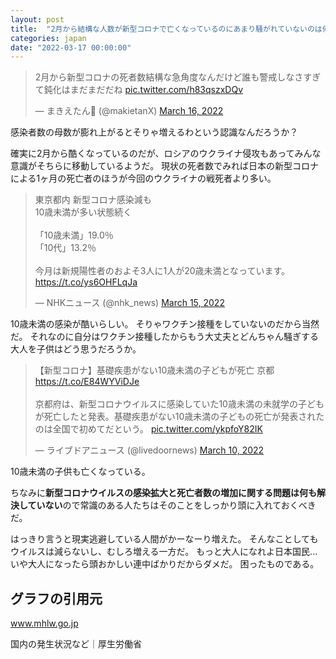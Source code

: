 ```yaml
---
layout: post
title:  "2月から結構な人数が新型コロナで亡くなっているのにあまり騒がれていないのは何故？"
categories: japan
date: "2022-03-17 00:00:00"
---
```


<blockquote class="twitter-tweet tw-align-center"><p lang="ja" dir="ltr">2月から新型コロナの死者数結構な急角度なんだけど誰も警戒しなさすぎて鈍化はまだまだだね <a href="https://t.co/h83qszxDQv">pic.twitter.com/h83qszxDQv</a></p>&mdash; まきえたん🥦 (@makietanX) <a href="https://twitter.com/makietanX/status/1503962385434177536?ref_src=twsrc%5Etfw">March 16, 2022</a></blockquote> <script async src="https://platform.twitter.com/widgets.js" charset="utf-8"></script>

感染者数の母数が膨れ上がるとそりゃ増えるわという認識なんだろうか？

確実に2月から酷くなっているのだが、ロシアのウクライナ侵攻もあってみんな意識がそちらに移動しているようだ。
現状の死者数でみれば日本の新型コロナによる1ヶ月の死亡者のほうが今回のウクライナの戦死者より多い。

<blockquote class="twitter-tweet tw-align-center"><p lang="ja" dir="ltr">東京都内 新型コロナ感染減も<br>10歳未満が多い状態続く<br><br>「10歳未満」19.0％<br>「10代」13.2％<br><br>今月は新規陽性者のおよそ3人に1人が20歳未満となっています。<a href="https://t.co/ys6OHFLqJa">https://t.co/ys6OHFLqJa</a></p>&mdash; NHKニュース (@nhk_news) <a href="https://twitter.com/nhk_news/status/1503876196681064450?ref_src=twsrc%5Etfw">March 15, 2022</a></blockquote> <script async src="https://platform.twitter.com/widgets.js" charset="utf-8"></script>

10歳未満の感染が酷いらしい。
そりゃワクチン接種をしていないのだから当然だ。
それなのに自分はワクチン接種したからもう大丈夫とどんちゃん騒ぎする大人を子供はどう思うだろうか。

<blockquote class="twitter-tweet tw-align-center"><p lang="ja" dir="ltr">【新型コロナ】基礎疾患がない10歳未満の子どもが死亡 京都<a href="https://t.co/E84WYViDJe">https://t.co/E84WYViDJe</a><br><br>京都府は、新型コロナウイルスに感染していた10歳未満の未就学の子どもが死亡したと発表。基礎疾患がない10歳未満の子どもの死亡が発表されたのは全国で初めてだという。 <a href="https://t.co/ykpfoY82IK">pic.twitter.com/ykpfoY82IK</a></p>&mdash; ライブドアニュース (@livedoornews) <a href="https://twitter.com/livedoornews/status/1501872736280641541?ref_src=twsrc%5Etfw">March 10, 2022</a></blockquote> <script async src="https://platform.twitter.com/widgets.js" charset="utf-8"></script>

10歳未満の子供も亡くなっている。

ちなみに**新型コロナウイルスの感染拡大と死亡者数の増加に関する問題は何も解決していない**ので常識のある人たちはそのことをしっかり頭に入れておくべきだ。

はっきり言うと現実逃避している人間がかーなーり増えた。
そんなことしてもウイルスは減らないし、むしろ増える一方だ。
もっと大人になれよ日本国民...いや大人になったら頭おかしい連中ばかりだからダメだ。
困ったものである。

## グラフの引用元


<div class="card">
  <a href="https://www.mhlw.go.jp/stf/covid-19/kokunainohasseijoukyou.html"></a>
  <div class="card__header">
    <a href="https://www.mhlw.go.jp/stf/covid-19/kokunainohasseijoukyou.html">www.mhlw.go.jp</a>
  </div>
  <div class="card__image">
    <img src="">
  </div>
  <div class="card__title">
    <p>国内の発生状況など｜厚生労働省</p>
  </div>
  <div class="card__description">
    <p></p>
  </div>
</div>


